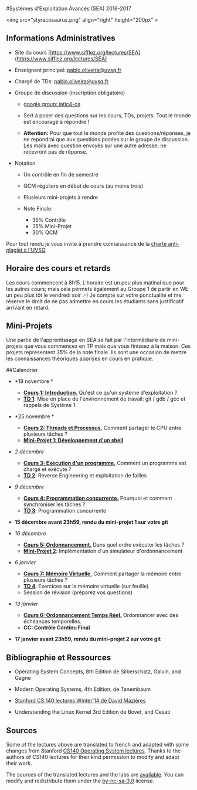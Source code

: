 #Systèmes d'Exploitation Avancés (SEA) 2016-2017

<img src="styracosaurus.png" align="right" height="200px" \>


## Informations Administratives

* Site du cours [https://www.sifflez.org/lectures/SEA](https://www.sifflez.org/lectures/SEA)

* Enseignant principal: pablo.oliveira@uvsq.fr
* Chargé de TDs: pablo.oliveira@uvsq.fr

* Groupe de discussion (inscription obligatoire)

    * [google group: iatic4-os](https://groups.google.com/group/iatic4-os/)

    * Sert à poser des questions sur les cours, TDs, projets. Tout le monde est encouragé à répondre !

    * **Attention:** Pour que tout le monde profite des questions/réponses, je
      ne repondrai que aux questions posées sur le groupe de discussion. 
      Les mails avec question envoyés sur une autre adresse; ne recevront pas de réponse. 

* Notation

    * Un contrôle en fin de semestre

    * QCM réguliers en début de cours (au moins trois)

    * Plusieurs mini-projets à rendre

    * Note Finale:
        * 35% Contrôle 
        * 35% Mini-Projet
        * 30% QCM 

Pour tout rendu je vous invite à prendre connaissance de la [charte
anti-plagiat à l'UVSQ](http://www.etu.uvsq.fr/medias/fichier/guide-anti-plagiat-et-charte-nvlogo_1409307925225-pdf).

## Horaire des cours et retards

Les cours commencent à 8h15. L'horaire est un peu plus matinal que pour les autres cours; mais cela permets
également au Groupe 1 de partir en WE un peu plus tôt le vendredi soir :-) Je compte sur votre ponctualité 
et me réserve le droit de ne pas admettre en cours les étudiants sans justificatif arrivant en retard.

## Mini-Projets

Une partie de l'apprentissage en SEA se fait par l'intermédiaire de
mini-projets que vous commencez en TP mais que vous finissez à la maison.  Ces
projets représentent 35% de la note finale. Ils sont une occasion de mettre les
connaissances théoriques apprises en cours en pratique.

##Calendrier

* *18 novembre *
    * [**Cours 1: Introduction.**](./lectures/1-introduction.pdf) Qu'est ce qu'un système d'exploitation ?
    * [**TD 1**](./labs/T1.html): Mise en place de l'environnement de travail: git / gdb / gcc et rappels de Système 1.

* *25 novembre *
    * [**Cours 2: Threads et Processus.**](./lectures/2-processus.pdf) Comment partager le CPU entre plusieurs tâches ?
    * [**Mini-Projet 1: Développement d'un shell**](./labs/MP1.html)

* *2 décembre*
    * [**Cours 3: Execution d'un programme.**](./lectures/3-linker.pdf) Comment un programme est chargé et exécuté ?
    * [**TD 2**](./labs/T2.html): Reverse Engineering et exploitation de failles

* *9 décembre*
    * [**Cours 4: Programmation concurrente.**](./lectures/4-concurrence.pdf) Pourquoi et comment synchroniser les tâches ?
    * [**TD 3**](./labs/T3.html): Programmation concurrente

* **15 décembre avant 23h59, rendu du mini-projet 1 sur votre git** 

* *16 décembre*
    * [**Cours 5: Ordonnancement.**](./lectures/5-ordo.pdf) Dans quel ordre exécuter les tâches ?
    * [**Mini-Projet 2**](./labs/MP2.html): Implémentation d'un simulateur d'ordonnancement

* *6 janvier*
    * [**Cours 7: Mémoire Virtuelle.**](./lectures/7-memvirt.pdf) Comment partager la mémoire entre plusieurs tâches ?
    * [**TD 4**](./labs/T4.html): Exercices sur la mémoire virtuelle (sur feuille)
    * Session de révision (préparez vos questions)

* *13 janvier*
    * [**Cours 6: Ordonnancement Temps Réel.**](./lectures/6-ordoTR.pdf) Ordonnancer avec des échéances temporelles.
    * **CC: Contrôle Continu Final**

* **17 janvier avant 23h59, rendu du mini-projet 2 sur votre git** 

## Bibliographie et Ressources

* Operating System Concepts, 8th Edition de Silberschatz, Galvin, and Gagne

* Modern Operating Systems, 4th Edition, de Tanembaum

* [Stanford CS 140 lectures Winter'14 de David Mazières](http://www.scs.stanford.edu/14wi-cs140/)

* Understanding the Linux Kernel 3rd Edition de Bovet, and Cesati

## Sources

Some of the lectures above are translated to french and adapted with some changes from Stanford [CS140 Operating System lectures](http://www.scs.stanford.edu/14wi-cs140/). Thanks to the authors of CS140 lectures for their kind permission to modify and adapt their work.

The sources of the translated lectures and the labs are [available](https://github.com/pablooliveira/SEA). You can modify and redistribute them under the [by-nc-sa-3.0](https://creativecommons.org/licenses/by-nc-sa/3.0/) license.
